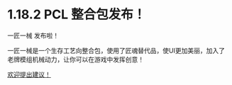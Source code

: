 # 1.18.2 PCL 整合包发布！
一匠一械 发布啦！

一匠一械是一个生存工艺向整合包，使用了匠魂替代品，使UI更加美丽，加入了老牌模组机械动力，让你可以在游戏中发挥创意！

[欢迎提出建议！](https://github.com/Xiaochengsweet233/OC-OW/issues)
